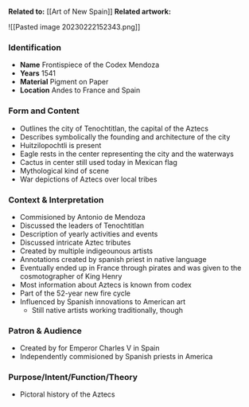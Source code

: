 **Related to:** [[Art of New Spain]]
**Related artwork:**

![[Pasted image 20230222152343.png]]

### Identification
- **Name** Frontispiece of the Codex Mendoza
- **Years** 1541
- **Material** Pigment on Paper
- **Location** Andes to France and Spain

### Form and Content
- Outlines the city of Tenochtitlan, the capital of the Aztecs
- Describes symbolically the founding and architecture of the city
- Huitzilopochtli is present
- Eagle rests in the center representing the city and the waterways
- Cactus in center still used today in Mexican flag
- Mythological kind of scene
- War depictions of Aztecs over local tribes

### Context & Interpretation
- Commisioned by Antonio de Mendoza
- Discussed the leaders of Tenochtitlan
- Description of yearly activities and events
- Discussed intricate Aztec tributes
- Created by multiple indigeounous artists 
- Annotations created by spanish priest in native language
- Eventually ended up in France through pirates and was given to the cosmotographer of King Henry
- Most information about Aztecs is known from codex
- Part of the 52-year new fire cycle
- Influenced by Spanish innovations to American art
	- Still native artists working traditionally, though
 

### Patron & Audience
- Created by for Emperor Charles V in Spain
- Independently commisioned by Spanish priests in America

### Purpose/Intent/Function/Theory
- Pictoral history of the Aztecs